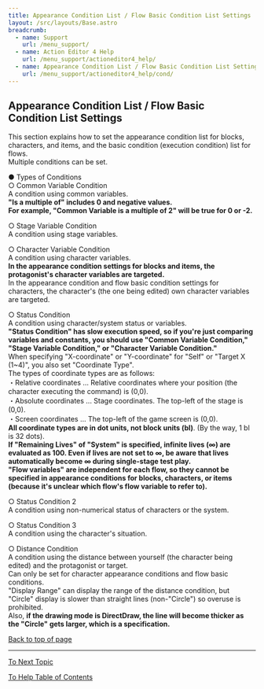 ```yaml
---
title: Appearance Condition List / Flow Basic Condition List Settings
layout: /src/layouts/Base.astro
breadcrumb:
  - name: Support
    url: /menu_support/
  - name: Action Editor 4 Help
    url: /menu_support/actioneditor4_help/
  - name: Appearance Condition List / Flow Basic Condition List Settings
    url: /menu_support/actioneditor4_help/cond/
---
```


<a name="TOP"></a>

## Appearance Condition List / Flow Basic Condition List Settings

This section explains how to set the appearance condition list for blocks, characters, and items, and the basic condition (execution condition) list for flows.  
Multiple conditions can be set.  
  
● Types of Conditions  
○ Common Variable Condition  
A condition using common variables.  
**"Is a multiple of" includes 0 and negative values.**  
**For example, "Common Variable is a multiple of 2" will be true for 0 or -2.**  
  
○ Stage Variable Condition  
A condition using stage variables.  
  
○ Character Variable Condition  
A condition using character variables.  
**In the appearance condition settings for blocks and items, the protagonist's character variables are targeted.**  
In the appearance condition and flow basic condition settings for characters, the character's (the one being edited) own character variables are targeted.  
  
○ Status Condition  
A condition using character/system status or variables.  
**"Status Condition" has slow execution speed, so if you're just comparing variables and constants, you should use "Common Variable Condition," "Stage Variable Condition," or "Character Variable Condition."**  
When specifying "X-coordinate" or "Y-coordinate" for "Self" or "Target X (1~4)", you also set "Coordinate Type".  
The types of coordinate types are as follows:  
・Relative coordinates ... Relative coordinates where your position (the character executing the command) is (0,0).  
・Absolute coordinates ... Stage coordinates. The top-left of the stage is (0,0).  
・Screen coordinates ... The top-left of the game screen is (0,0).  
**All coordinate types are in dot units, not block units (bl)**. (By the way, 1 bl is 32 dots).  
**If "Remaining Lives" of "System" is specified, infinite lives (∞) are evaluated as 100. Even if lives are not set to ∞, be aware that lives automatically become ∞ during single-stage test play.**  
**"Flow variables" are independent for each flow, so they cannot be specified in appearance conditions for blocks, characters, or items (because it's unclear which flow's flow variable to refer to).**  
  
○ Status Condition 2  
A condition using non-numerical status of characters or the system.  
  
○ Status Condition 3  
A condition using the character's situation.  
  
○ Distance Condition  
A condition using the distance between yourself (the character being edited) and the protagonist or target.  
Can only be set for character appearance conditions and flow basic conditions.  
"Display Range" can display the range of the distance condition, but "Circle" display is slower than straight lines (non-"Circle") so overuse is prohibited.  
Also, **if the drawing mode is DirectDraw, the line will become thicker as the "Circle" gets larger, which is a specification.**  

[Back to top of page](#TOP)

---

  

[To Next Topic](../formation/)

[To Help Table of Contents](..)